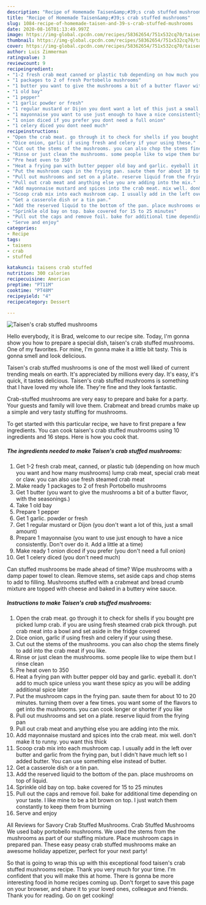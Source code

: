 ```yaml
---
description: "Recipe of Homemade Taisen&amp;#39;s crab stuffed mushrooms"
title: "Recipe of Homemade Taisen&amp;#39;s crab stuffed mushrooms"
slug: 1084-recipe-of-homemade-taisen-and-39-s-crab-stuffed-mushrooms
date: 2020-08-16T01:13:49.997Z
image: https://img-global.cpcdn.com/recipes/58362654/751x532cq70/taisens-crab-stuffed-mushrooms-recipe-main-photo.jpg
thumbnail: https://img-global.cpcdn.com/recipes/58362654/751x532cq70/taisens-crab-stuffed-mushrooms-recipe-main-photo.jpg
cover: https://img-global.cpcdn.com/recipes/58362654/751x532cq70/taisens-crab-stuffed-mushrooms-recipe-main-photo.jpg
author: Luis Zimmerman
ratingvalue: 3
reviewcount: 9
recipeingredient:
- "1-2 fresh crab meat canned or plastic tub depending on how much you want and how many mushrooms lump crab meat special crab meat or claw you can also use fresh steamed crab meat"
- "1 packages to 2 of fresh Portobello mushrooms"
- "1 butter you want to give the mushrooms a bit of a butter flavor with the seasonings"
- "1 old bay"
- "1 pepper"
- "1 garlic powder or fresh"
- "1 regular mustard or Dijon you dont want a lot of this just a small amount"
- "1 mayonnaise you want to use just enough to have a nice consistently Dont over do it Add a little at a time"
- "1 onion diced if you prefer you dont need a full onion"
- "1 celery diced you dont need much"
recipeinstructions:
- "Open the crab meat. go through it to check for shells if you bought pre picked lump crab. if you are using fresh steamed crab pick through. put crab meat into a bowl and set aside in the fridge covered"
- "Dice onion, garlic if using fresh and celery if your using these."
- "Cut out the stems of the mushrooms. you can also chop the stems finely to add into the crab meat if you like."
- "Rinse or just clean the mushrooms. some people like to wipe them but I rinse clean"
- "Pre heat oven to 350"
- "Heat a frying pan with butter pepper old bay and garlic. eyeball it. don&#39;t add to much spice unless you want these spicy as you will be adding additional spice later"
- "Put the mushroom caps in the frying pan. saute them for about 10 to 20 minutes. turning them over a few times. you want some of the flavors to get into the mushrooms. you can cook longer or shorter if you like"
- "Pull out mushrooms and set on a plate. reserve liquid from the frying pan"
- "Pull out crab meat and anything else you are adding into the mix."
- "Add mayonnaise mustard and spices into the crab meat. mix well. don&#39;t make it to runny. you want this thick"
- "Scoop crab mix into each mushroom cap. I usually add in the left over butter and garlic from the frying pan, but I didn&#39;t have much left so I added butter. You can use something else instead of butter."
- "Get a casserole dish or a tin pan."
- "Add the reserved liquid to the bottom of the pan. place mushrooms on top of liquid."
- "Sprinkle old bay on top. bake covered for 15 to 25 minutes"
- "Pull out the caps and remove foil. bake for additional time depending on your taste. I like mine to be a bit brown on top. I just watch them constantly to keep them from burning"
- "Serve and enjoy"
categories:
- Recipe
tags:
- taisens
- crab
- stuffed

katakunci: taisens crab stuffed 
nutrition: 300 calories
recipecuisine: American
preptime: "PT11M"
cooktime: "PT48M"
recipeyield: "4"
recipecategory: Dessert

---
```



![Taisen&#39;s crab stuffed mushrooms](https://img-global.cpcdn.com/recipes/58362654/751x532cq70/taisens-crab-stuffed-mushrooms-recipe-main-photo.jpg)

Hello everybody, it is Brad, welcome to our recipe site. Today, I'm gonna show you how to prepare a special dish, taisen&#39;s crab stuffed mushrooms. One of my favorites. For mine, I'm gonna make it a little bit tasty. This is gonna smell and look delicious.

Taisen&#39;s crab stuffed mushrooms is one of the most well liked of current trending meals on earth. It's appreciated by millions every day. It's easy, it's quick, it tastes delicious. Taisen&#39;s crab stuffed mushrooms is something that I have loved my whole life. They're fine and they look fantastic.

Crab-stuffed mushrooms are very easy to prepare and bake for a party. Your guests and family will love them. Crabmeat and bread crumbs make up a simple and very tasty stuffing for mushrooms.


To get started with this particular recipe, we have to first prepare a few ingredients. You can cook taisen&#39;s crab stuffed mushrooms using 10 ingredients and 16 steps. Here is how you cook that.

<!--inarticleads1-->

##### The ingredients needed to make Taisen&#39;s crab stuffed mushrooms:

1. Get 1-2 fresh crab meat, canned, or plastic tub (depending on how much you want and how many mushrooms) lump crab meat, special crab meat or claw. you can also use fresh steamed crab meat
1. Make ready 1 packages to 2 of fresh Portobello mushrooms
1. Get 1 butter (you want to give the mushrooms a bit of a butter flavor, with the seasonings.)
1. Take 1 old bay
1. Prepare 1 pepper
1. Get 1 garlic. powder or fresh
1. Get 1 regular mustard or Dijon (you don&#39;t want a lot of this, just a small amount)
1. Prepare 1 mayonnaise (you want to use just enough to have a nice consistently. Don&#39;t over do it. Add a little at a time)
1. Make ready 1 onion diced if you prefer (you don&#39;t need a full onion)
1. Get 1 celery diced (you don&#39;t need much)


Can stuffed mushrooms be made ahead of time? Wipe mushrooms with a damp paper towel to clean. Remove stems, set aside caps and chop stems to add to filling. Mushrooms stuffed with a crabmeat and bread crumb mixture are topped with cheese and baked in a buttery wine sauce. 

<!--inarticleads2-->

##### Instructions to make Taisen&#39;s crab stuffed mushrooms:

1. Open the crab meat. go through it to check for shells if you bought pre picked lump crab. if you are using fresh steamed crab pick through. put crab meat into a bowl and set aside in the fridge covered
1. Dice onion, garlic if using fresh and celery if your using these.
1. Cut out the stems of the mushrooms. you can also chop the stems finely to add into the crab meat if you like.
1. Rinse or just clean the mushrooms. some people like to wipe them but I rinse clean
1. Pre heat oven to 350
1. Heat a frying pan with butter pepper old bay and garlic. eyeball it. don&#39;t add to much spice unless you want these spicy as you will be adding additional spice later
1. Put the mushroom caps in the frying pan. saute them for about 10 to 20 minutes. turning them over a few times. you want some of the flavors to get into the mushrooms. you can cook longer or shorter if you like
1. Pull out mushrooms and set on a plate. reserve liquid from the frying pan
1. Pull out crab meat and anything else you are adding into the mix.
1. Add mayonnaise mustard and spices into the crab meat. mix well. don&#39;t make it to runny. you want this thick
1. Scoop crab mix into each mushroom cap. I usually add in the left over butter and garlic from the frying pan, but I didn&#39;t have much left so I added butter. You can use something else instead of butter.
1. Get a casserole dish or a tin pan.
1. Add the reserved liquid to the bottom of the pan. place mushrooms on top of liquid.
1. Sprinkle old bay on top. bake covered for 15 to 25 minutes
1. Pull out the caps and remove foil. bake for additional time depending on your taste. I like mine to be a bit brown on top. I just watch them constantly to keep them from burning
1. Serve and enjoy


All Reviews for Savory Crab Stuffed Mushrooms. Crab Stuffed Mushrooms We used baby portobello mushrooms. We used the stems from the mushrooms as part of our stuffing mixture. Place mushroom caps in prepared pan. These easy peasy crab stuffed mushrooms make an awesome holiday appetizer, perfect for your next party! 

So that is going to wrap this up with this exceptional food taisen&#39;s crab stuffed mushrooms recipe. Thank you very much for your time. I'm confident that you will make this at home. There is gonna be more interesting food in home recipes coming up. Don't forget to save this page on your browser, and share it to your loved ones, colleague and friends. Thank you for reading. Go on get cooking!
